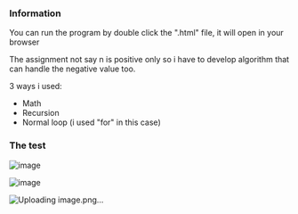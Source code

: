 ### Information
You can run the program by double click the ".html" file, it will open in your browser

The assignment not say n is positive only so i have to develop algorithm that can handle the negative value too.

3 ways i used:
- Math
- Recursion
- Normal loop (i used "for" in this case)

### The test
![image](https://github.com/user-attachments/assets/65f17085-f930-4f18-bdc6-afb35e84a6d0)

![image](https://github.com/user-attachments/assets/b014c7e5-7abf-4670-9f73-b86404e6ef22)

![Uploading image.png…]()
